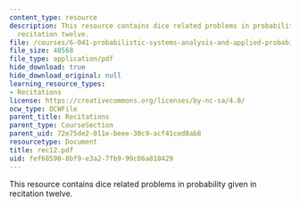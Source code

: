 ```yaml
---
content_type: resource
description: This resource contains dice related problems in probability given in
  recitation twelve.
file: /courses/6-041-probabilistic-systems-analysis-and-applied-probability-spring-2006/fef685908bf9e3a27fb999c06a818429_rec12.pdf
file_size: 40568
file_type: application/pdf
hide_download: true
hide_download_original: null
learning_resource_types:
- Recitations
license: https://creativecommons.org/licenses/by-nc-sa/4.0/
ocw_type: OCWFile
parent_title: Recitations
parent_type: CourseSection
parent_uid: 72e75de2-011e-beee-30c9-acf41ced8ab8
resourcetype: Document
title: rec12.pdf
uid: fef68590-8bf9-e3a2-7fb9-99c06a818429
---
```

This resource contains dice related problems in probability given in recitation twelve.